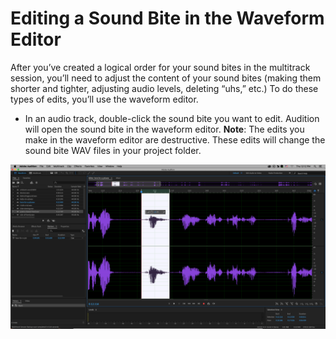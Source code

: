 # Editing a Sound Bite in the Waveform Editor

After you’ve created a logical order for your sound bites in the multitrack session, you’ll need to adjust the content of your sound bites \(making them shorter and tighter, adjusting audio levels, deleting “uhs,” etc.\) To do these types of edits, you’ll use the waveform editor.

* In an audio track, double-click the sound bite you want to edit. Audition will open the sound bite in the waveform editor. **Note**: The edits you make in the waveform editor are destructive. These edits will change the sound bite WAV files in your project folder.

![Editing a sound bite in the Waveform Editor.](../.gitbook/assets/editing-sound-bite-in-waveform-editor.png)

